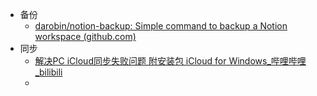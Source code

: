 - 备份
	- [darobin/notion-backup: Simple command to backup a Notion workspace (github.com)](https://github.com/darobin/notion-backup)
- 同步
	- [解决PC iCloud同步失败问题 附安装包 iCloud for Windows_哔哩哔哩_bilibili](https://www.bilibili.com/video/BV1uC4y1f78H/?spm_id_from=333.337.search-card.all.click)
	-